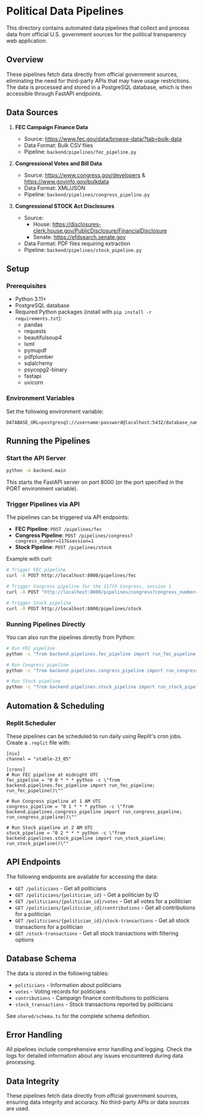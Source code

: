 # Political Data Pipelines

This directory contains automated data pipelines that collect and process data from official U.S. government sources for the political transparency web application.

## Overview

These pipelines fetch data directly from official government sources, eliminating the need for third-party APIs that may have usage restrictions. The data is processed and stored in a PostgreSQL database, which is then accessible through FastAPI endpoints.

## Data Sources

1. **FEC Campaign Finance Data**
   - Source: https://www.fec.gov/data/browse-data/?tab=bulk-data
   - Data Format: Bulk CSV files
   - Pipeline: `backend/pipelines/fec_pipeline.py`

2. **Congressional Votes and Bill Data**
   - Source: https://www.congress.gov/developers & https://www.govinfo.gov/bulkdata
   - Data Format: XML/JSON
   - Pipeline: `backend/pipelines/congress_pipeline.py`

3. **Congressional STOCK Act Disclosures**
   - Source: 
     - House: https://disclosures-clerk.house.gov/PublicDisclosure/FinancialDisclosure
     - Senate: https://efdsearch.senate.gov
   - Data Format: PDF files requiring extraction
   - Pipeline: `backend/pipelines/stock_pipeline.py`

## Setup

### Prerequisites

- Python 3.11+
- PostgreSQL database
- Required Python packages (install with `pip install -r requirements.txt`):
  - pandas
  - requests
  - beautifulsoup4
  - lxml
  - pymupdf
  - pdfplumber
  - sqlalchemy
  - psycopg2-binary
  - fastapi
  - uvicorn

### Environment Variables

Set the following environment variable:

```
DATABASE_URL=postgresql://username:password@localhost:5432/database_name
```

## Running the Pipelines

### Start the API Server

```bash
python -m backend.main
```

This starts the FastAPI server on port 8000 (or the port specified in the PORT environment variable).

### Trigger Pipelines via API

The pipelines can be triggered via API endpoints:

- **FEC Pipeline**: `POST /pipelines/fec`
- **Congress Pipeline**: `POST /pipelines/congress?congress_number=117&session=1`
- **Stock Pipeline**: `POST /pipelines/stock`

Example with curl:

```bash
# Trigger FEC pipeline
curl -X POST http://localhost:8000/pipelines/fec

# Trigger Congress pipeline for the 117th Congress, session 1
curl -X POST "http://localhost:8000/pipelines/congress?congress_number=117&session=1"

# Trigger Stock pipeline
curl -X POST http://localhost:8000/pipelines/stock
```

### Running Pipelines Directly

You can also run the pipelines directly from Python:

```bash
# Run FEC pipeline
python -c "from backend.pipelines.fec_pipeline import run_fec_pipeline; run_fec_pipeline()"

# Run Congress pipeline
python -c "from backend.pipelines.congress_pipeline import run_congress_pipeline; run_congress_pipeline()"

# Run Stock pipeline
python -c "from backend.pipelines.stock_pipeline import run_stock_pipeline; run_stock_pipeline()"
```

## Automation & Scheduling

### Replit Scheduler

These pipelines can be scheduled to run daily using Replit's cron jobs. Create a `.replit` file with:

```
[nix]
channel = "stable-23_05"

[crons]
# Run FEC pipeline at midnight UTC
fec_pipeline = "0 0 * * * python -c \"from backend.pipelines.fec_pipeline import run_fec_pipeline; run_fec_pipeline()\""

# Run Congress pipeline at 1 AM UTC
congress_pipeline = "0 1 * * * python -c \"from backend.pipelines.congress_pipeline import run_congress_pipeline; run_congress_pipeline()\""

# Run Stock pipeline at 2 AM UTC
stock_pipeline = "0 2 * * * python -c \"from backend.pipelines.stock_pipeline import run_stock_pipeline; run_stock_pipeline()\""
```

## API Endpoints

The following endpoints are available for accessing the data:

- `GET /politicians` - Get all politicians
- `GET /politicians/{politician_id}` - Get a politician by ID
- `GET /politicians/{politician_id}/votes` - Get all votes for a politician
- `GET /politicians/{politician_id}/contributions` - Get all contributions for a politician
- `GET /politicians/{politician_id}/stock-transactions` - Get all stock transactions for a politician
- `GET /stock-transactions` - Get all stock transactions with filtering options

## Database Schema

The data is stored in the following tables:

- `politicians` - Information about politicians
- `votes` - Voting records for politicians
- `contributions` - Campaign finance contributions to politicians
- `stock_transactions` - Stock transactions reported by politicians

See `shared/schema.ts` for the complete schema definition.

## Error Handling

All pipelines include comprehensive error handling and logging. Check the logs for detailed information about any issues encountered during data processing.

## Data Integrity

These pipelines fetch data directly from official government sources, ensuring data integrity and accuracy. No third-party APIs or data sources are used.